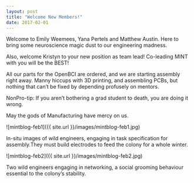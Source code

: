 ```yaml
---
layout: post
title: "Welcome New Members!"
date: 2017-02-01
---
```

Welcome to Emily Weemees, Yana Pertels and Matthew Austin. Here to bring some neuroscience magic dust to our engineering madness.

Also, welcome Kristyn to your new position as team lead! Co-leading MINT with you will be the BEST!

All our parts for the OpenBCI are ordered, and we are starting assembly right away.
Manny hiccups with 3D printing, and assembling PCBs, but nothing that can’t be fixed by depending profusely on mentors.

NonPro-tip: If you aren’t bothering a grad student to death, you are doing it wrong.

May the gods of Manufacturing have mercy on us.

![mintblog-feb1]({{ site.url }}/images/mintblog-feb1.jpg)

In-situ images of wild engineers, engaging in task specification for assembly.They must build electrodes to feed the colony for a whole winter.

![mintblog-feb2]({{ site.url }}/images/mintblog-feb2.jpg)

Two wild engineers engaging in networking, a social grooming behaviour essential to the colony’s stability.
